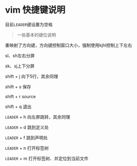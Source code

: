 # vim 快捷键说明

目前`LEADER`键设置为空格

> 一些基本的键位说明

重映射了方向键，方向键控制窗口大小，强制使用kjhl控制上下左右

sl、sh左右分屏

sk、sj上下分屏

shift + j 向下5行，其余同理

shift + s 保存

shift + r source

shift + q 退出

`LEADER` + h 向左屏跳转，其余同理

`LEADER` + d 跳到定义处

`LEADER` + f 跳到声明处

`LEADER` + n 打开标签树

`LEADER` + m 打开标签树、并定位到当前文件

